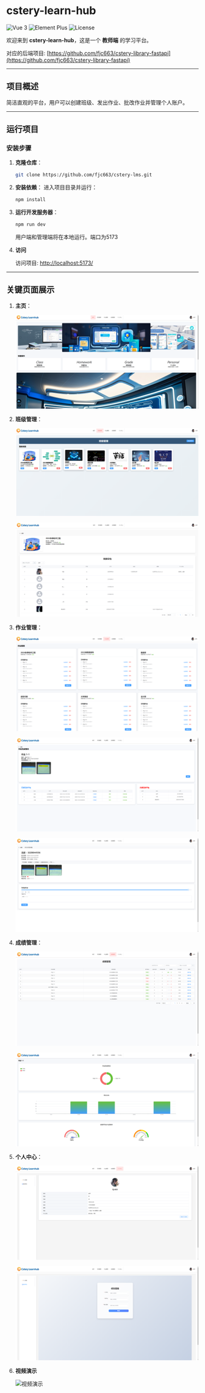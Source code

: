 # cstery-learn-hub

![Vue 3](https://img.shields.io/badge/Vue-3-brightgreen.svg)
![Element Plus](https://img.shields.io/badge/Element--Plus-2.8.5-blue.svg)
![License](https://img.shields.io/badge/license-MIT-blue.svg)

欢迎来到 **cstery-learn-hub**，这是一个 **教师端** 的学习平台。

对应的后端项目: [https://github.com/fjc663/cstery-library-fastapi](https://github.com/fjc663/cstery-library-fastapi)

---

## 项目概述

简洁直观的平台，用户可以创建班级、发出作业、批改作业并管理个人账户。

---

## 运行项目

### 安装步骤

1. **克隆仓库**：
   ```bash
   git clone https://github.com/fjc663/cstery-lms.git
   ```

2. **安装依赖**：
   进入项目目录并运行：
   ```bash
   npm install
   ```

3. **运行开发服务器**：
   ```bash
   npm run dev
   ```
   用户端和管理端将在本地运行。端口为5173

4. **访问**

   访问项目: [http://localhost:5173/](http://localhost:5173/)  

---

## 关键页面展示

1. **主页**：

   ![主页1](./public/readmeImgVideo/img1.png)

2. **班级管理**：

   ![班级管理1](./public/readmeImgVideo/img2.png)

   ![班级管理2](./public/readmeImgVideo/img3.png)

3. **作业管理**：
   
   ![作业管理1](./public/readmeImgVideo/img4.png)

   ![作业管理2](./public/readmeImgVideo/img5.png)

   ![作业管理3](./public/readmeImgVideo/img6.png)

4. **成绩管理**：

   ![成绩管理1](./public/readmeImgVideo/img7.png)

   ![成绩管理2](./public/readmeImgVideo/img8.png)

5. **个人中心**：
   
   ![个人中心1](./public/readmeImgVideo/img9.png)

   ![个人中心2](./public/readmeImgVideo/img10.png)
   
6. **视频演示**

   ![视频演示](./public/readmeImgVideo/video.gif)